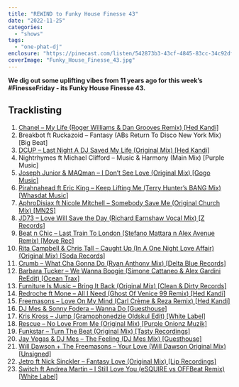 ```yaml
---
title: "REWIND to Funky House Finesse 43"
date: "2022-11-25"
categories: 
  - "shows"
tags: 
  - "one-phat-dj"
enclosure: "https://pinecast.com/listen/542873b3-43cf-4845-83cc-34c92dff55e0.mp3 115212618 audio/mpeg "
coverImage: "Funky_House_Finesse_43.jpg"
---
```


**We dig out some uplifting vibes from 11 years ago for this week’s #FinesseFriday - its Funky House Finesse 43.**

## Tracklisting

1. [Chanel – My Life (Roger Williams & Dan Grooves Remix) \[Hed Kandi\]](https://clk.tradedoubler.com/click?p=23708&a=1254950&url=http%3A%2F%2Fitunes.apple.com%2Fgb%2Falbum%2Fmy-life-roger-williams-dan%2Fid437516466%3Fi%3D437516487%26uo%3D4%26partnerId%3D2003)
2. Breakbot ft Ruckazoid – Fantasy (ABs Return To Disco New York Mix) \[Big Beat\]
3. [DCUP – Last Night A DJ Saved My Life (Original Mix) \[Hed Kandi\]](https://clk.tradedoubler.com/click?p=23708&a=1254950&url=http%3A%2F%2Fitunes.apple.com%2Fgb%2Falbum%2Flast-night-dj-saved-my-life%2Fid478417911%3Fi%3D478418758%26uo%3D4%26partnerId%3D2003)
4. Nightrhymes ft Michael Clifford – Music & Harmony (Main Mix) \[Purple Music\]
5. [Joseph Junior & MAQman – I Don’t See Love (Original Mix) \[Gogo Music\]](https://www.traxsource.com/index.php?act=show&fc=tpage&cr=titles&cv=116077)
6. [Pirahnahead ft Eric King – Keep Lifting Me (Terry Hunter’s BANG Mix) \[Whasdat Music\]](https://www.traxsource.com/index.php?act=show&fc=tpage&cr=titles&cv=118369)
7. [AphroDisiax ft Nicole Mitchell – Somebody Save Me (Original Church Mix) \[MN2S\]](https://www.traxsource.com/index.php?act=show&fc=tpage&cr=titles&cv=118100)
8. [JD73 – Love Will Save the Day (Richard Earnshaw Vocal Mix) \[Z Records\]](https://clk.tradedoubler.com/click?p=23708&a=1254950&url=http%3A%2F%2Fitunes.apple.com%2Fgb%2Falbum%2Flove-will-save-the-day-richard%2Fid479301817%3Fi%3D479301819%26uo%3D4%26partnerId%3D2003)
9. [Beat n Chic – Last Train To London (Stefano Mattara n Alex Avenue Remix) \[Move Rec\]](https://www.beatport.com/release/last-train-to-london/835826)
10. [Rita Campbell & Chris Tall – Caught Up (In A One Night Love Affair) (Original Mix) \[Soda Records\]](https://www.traxsource.com/index.php?act=show&fc=tpage&cr=titles&cv=117253)
11. [Crumb – What Cha Gonna Do (Ryan Anthony Mix) \[Delta Blue Records\]](https://clk.tradedoubler.com/click?p=23708&a=1254950&url=http%3A%2F%2Fitunes.apple.com%2Fgb%2Falbum%2Fwhat-cha-gonna-do-ryan-anthony%2Fid467821294%3Fi%3D467821308%26uo%3D4%26partnerId%3D2003)
12. [Barbara Tucker – We Wanna Boogie (Simone Cattaneo & Alex Gardini ReEdit) \[Ocean Trax\]](https://www.trackitdown.net/genre/house/track/3749203.html)
13. [Furniture Is Music – Bring It Back (Original Mix) \[Clean & Dirty Records\]](https://clk.tradedoubler.com/click?p=23708&a=1254950&url=http%3A%2F%2Fitunes.apple.com%2Fgb%2Falbum%2Fbring-it-back-original-mix%2Fid473723768%3Fi%3D473723871%26uo%3D4%26partnerId%3D2003)
14. [Redroche ft Mone – All I Need (Ghost Of Venice 99 Remix) \[Hed Kandi\]](https://clk.tradedoubler.com/click?p=23708&a=1254950&url=http%3A%2F%2Fitunes.apple.com%2Fgb%2Falbum%2Fhed-kandi-classics-vol.-2%2Fid478417911%3Fuo%3D4%26partnerId%3D2003)
15. [Freemasons – Love On My Mind (Carl Crème & Reza Remix) \[Hed Kandi\]](https://clk.tradedoubler.com/click?p=23708&a=1254950&url=http%3A%2F%2Fitunes.apple.com%2Fgb%2Falbum%2Fhed-kandi-classics-vol.-2%2Fid478417911%3Fuo%3D4%26partnerId%3D2003)
16. [DJ Mes & Sonny Fodera – Wanna Do \[Guesthouse\]](https://clk.tradedoubler.com/click?p=23708&a=1254950&url=http%3A%2F%2Fitunes.apple.com%2Fgb%2Falbum%2Fwanna-do-original-mix-original%2Fid445650113%3Fi%3D445650131%26uo%3D4%26partnerId%3D2003)
17. [Kris Kross – Jump (Gramophonedzie Oldskul Edit) \[White Label\]](https://soundcloud.com/gramophonedzie/kris-kross-jump-gramo-oldskul)
18. [Rescue – No Love From Me (Original Mix) \[Purple Onionz Muzik\]](https://www.beatport.com/track/no-love-from-me-original-mix/2763305)
19. [Funkstar – Turn The Beat (Original Mix) \[Tasty Recordings\]](https://clk.tradedoubler.com/click?p=23708&a=1254950&url=http%3A%2F%2Fitunes.apple.com%2Fgb%2Falbum%2Fturn-the-beat-original-mix%2Fid473713866%3Fi%3D473713947%26uo%3D4%26partnerId%3D2003)
20. [Jay Vegas & DJ Mes – The Feeling (DJ Mes Mix) \[Guesthouse\]](https://www.beatport.com/track/the-feeling-jay-vegas-mix/3052796)
21. [Will Dawson + The Freemasons – Your Love (Will Dawson Original Mix) \[Unsigned\]](https://soundcloud.com/willdawson/will-dawson-freemasons-your-1)
22. [Jetro ft Nick Sinckler – Fantasy Love (Original Mix) \[Lip Recordings\]](https://www.beatport.com/track/fantasy-love-original-mix/3049592)
23. [Switch ft Andrea Martin – I Still Love You (eSQUIRE vs OFFBeat Remix) \[White Label\]](https://soundcloud.com/esquiremusic/switch-i-still-love-you)

